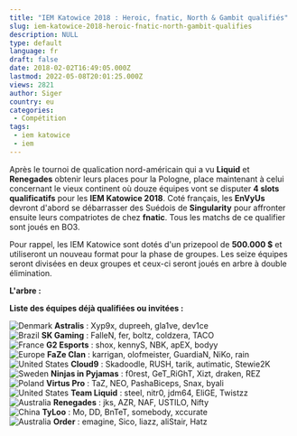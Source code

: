 ```yaml
---
title: "IEM Katowice 2018 : Heroic, fnatic, North & Gambit qualifiés"
slug: iem-katowice-2018-heroic-fnatic-north-gambit-qualifies
description: NULL
type: default
language: fr
draft: false
date: 2018-02-02T16:49:05.000Z
lastmod: 2022-05-08T20:01:25.000Z
views: 2821
author: Siger
country: eu
categories:
 - Compétition
tags:
 - iem katowice
 - iem
---
```

Après le tournoi de qualication nord-américain qui a vu **Liquid** et **Renegades** obtenir leurs places pour la Pologne, place maintenant à celui concernant le vieux continent où douze équipes vont se disputer **4 slots qualificatifs** pour les **IEM Katowice 2018**. Coté français, les **EnVyUs** devront d'abord se débarrasser des Suédois de **Singularity** pour affronter ensuite leurs compatriotes de chez **fnatic**. Tous les matchs de ce qualifier sont joués en BO3.  
  
Pour rappel, les IEM Katowice sont dotés d'un prizepool de **500.000 $** et utiliseront un nouveau format pour la phase de groupes. Les seize équipes seront divisées en deux groupes et ceux-ci seront joués en arbre à double élimination.

**L'arbre :**

**Liste des équipes déjà qualifiées ou invitées :**

![Denmark](/images/countries/dk.svg)⁠ **Astralis** : Xyp9x, dupreeh, gla1ve, dev1ce  
![Brazil](/images/countries/br.svg)⁠ **SK Gaming** : FalleN, fer, boltz, coldzera, TACO  
![France](/images/countries/fr.svg)⁠ **G2 Esports** : shox, kennyS, NBK, apEX, bodyy  
![Europe](/images/countries/eu.svg)⁠ **FaZe Clan** : karrigan, olofmeister, GuardiaN, NiKo, rain  
![United States](/images/countries/us.svg)⁠ **Cloud9** : Skadoodle, RUSH, tarik, autimatic, Stewie2K  
![Sweden](/images/countries/se.svg)⁠ **Ninjas in Pyjamas** : f0rest, GeT\_RiGhT, Xizt, draken, REZ  
![Poland](/images/countries/pl.svg)⁠ **Virtus Pro** : TaZ, NEO, PashaBiceps, Snax, byali  
![United States](/images/countries/us.svg)⁠ **Team Liquid** : steel, nitr0, jdm64, EliGE, Twistzz  
![Australia](/images/countries/au.svg)⁠ **Renegades** : jks, AZR, NAF, USTILO, Nifty  
![China](/images/countries/cn.svg)⁠ **TyLoo** : Mo, DD, BnTeT, somebody, xccurate  
![Australia](/images/countries/au.svg)⁠ **Order** : emagine, Sico, liazz, aliStair, Hatz
